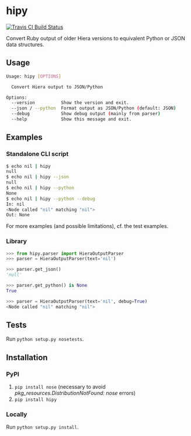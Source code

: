 # hipy

[![Travis CI Build Status](https://travis-ci.org/marthjod/hipy.svg?branch=master)](https://travis-ci.org/marthjod/hipy)

Convert Ruby output of older Hiera versions to equivalent Python or JSON data structures.

## Usage

```bash
Usage: hipy [OPTIONS]

  Convert Hiera output to JSON/Python

Options:
  --version          Show the version and exit.
  --json / --python  Format output as JSON/Python (default: JSON)
  --debug            Show debug output (mainly from parser)
  --help             Show this message and exit.
```

## Examples

### Standalone CLI script

```bash
$ echo nil | hipy
null
$ echo nil | hipy --json
null
$ echo nil | hipy --python
None
$ echo nil | hipy --python --debug
In: nil
<Node called "nil" matching "nil">
Out: None
```


For more examples (and possible limitations), cf. the test examples.


### Library

```python
>>> from hipy.parser import HieraOutputParser
>>> parser = HieraOutputParser(text='nil')

>>> parser.get_json()
'null'

>>> parser.get_python() is None
True

>>> parser = HieraOutputParser(text='nil', debug=True)
<Node called "nil" matching "nil">
```

## Tests

Run `python setup.py nosetests`.

## Installation

### PyPI

1. `pip install nose` (necessary to avoid _pkg_resources.DistributionNotFound: nose_ errors)
2. `pip install hipy`


### Locally

Run `python setup.py install`.
